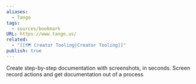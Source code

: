 ```yaml
---
aliases:
  - Tango
tags:
  - sources/bookmark
URL: https://www.tango.us/
related:
  - "[[🗺️ Creator Tooling|Creator Tooling]]"
publish: true
---
```


Create step-by-step documentation with screenshots, in seconds. Screen record actions and get documentation out of a process